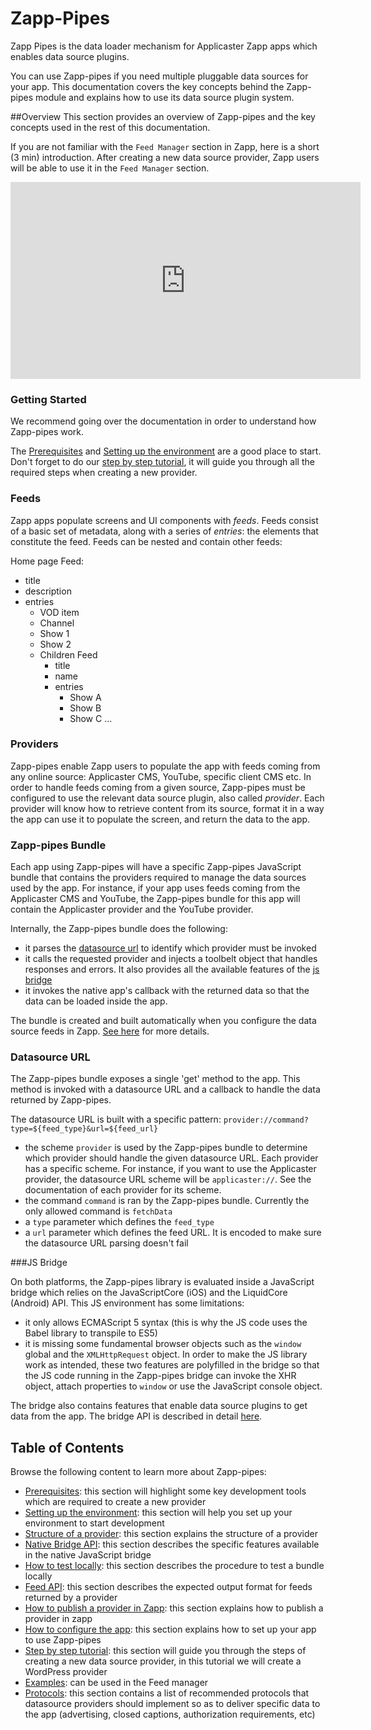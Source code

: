 
# Zapp-Pipes

Zapp Pipes is the data loader mechanism for Applicaster Zapp apps which enables data source plugins.

You can use Zapp-pipes if you need multiple pluggable data sources for your app. This documentation covers the key concepts behind the Zapp-pipes module and explains how to use its data source plugin system.

##Overview
This section provides an overview of Zapp-pipes and the key concepts used in the rest of this documentation.

If you are not familiar with the `Feed Manager` section in Zapp, here is a short (3 min) introduction. After creating a new data source provider, Zapp users will be able to use it in the `Feed Manager` section.

<iframe width="560" height="315" src="https://www.youtube.com/embed/j6irAyDhe9Y?rel=0" frameborder="0" allowfullscreen></iframe>

### Getting Started
We recommend going over the documentation in order to understand how Zapp-pipes work.

The [Prerequisites](/Zapp-Pipes/0.-Prerequisites.md) and [Setting up the environment](/Zapp-Pipes/1.-Set-up.md) are a good place to start. Don't forget to do our [step by step tutorial](/Zapp-Pipes/provider-stepbystep.md), it will guide you through all the required steps when creating a new provider.

### Feeds

Zapp apps populate screens and UI components with *feeds*. Feeds consist of a basic set of metadata, along with a series of *entries*: the elements that constitute the feed. Feeds can be nested and contain other feeds: 

Home page Feed: 
  * title
  * description
  * entries
    * VOD item
    * Channel
    * Show 1
    * Show 2
    * Children Feed
      * title
      * name
      * entries
        * Show A
        * Show B
        * Show C
        ...

### Providers
Zapp-pipes enable Zapp users to populate the app with feeds coming from any online source: Applicaster CMS, YouTube, specific client CMS etc.
In order to handle feeds coming from a given source, Zapp-pipes must be configured to use the relevant data source plugin, also called *provider*. Each provider will know how to retrieve content from its source, format it in a way the app can use it to populate the screen, and return the data to the app. 

### Zapp-pipes Bundle
Each app using Zapp-pipes will have a specific Zapp-pipes JavaScript bundle that contains the providers required to manage the data sources used by the app. For instance, if your app uses feeds coming from the Applicaster CMS and YouTube, the Zapp-pipes bundle for this app will contain the Applicaster provider and the YouTube provider.

Internally, the Zapp-pipes bundle does the following: 
- it parses the [datasource url](#datasource-url) to identify which provider must be invoked
- it calls the requested provider and injects a toolbelt object that handles responses and errors. It also provides all the available features of the [js bridge](#js-bridge)
- it invokes the native app's callback with the returned data so that the data can be loaded inside the app.

The bundle is created and built automatically when you configure the data source feeds in Zapp. [See here](/Zapp-Pipes/7.-Connect-to-Zapp.md) for more details.

### Datasource URL

The Zapp-pipes bundle exposes a single 'get' method to the app. This method is invoked with a datasource URL and a callback to handle the data returned by Zapp-pipes.

The datasource URL is built with a specific pattern: 
`provider://command?type=${feed_type}&url=${feed_url}`

* the scheme `provider` is used by the Zapp-pipes bundle to determine which provider should handle the given datasource URL. Each provider has a specific scheme. For instance, if you want to use the Applicaster provider, the datasource URL scheme will be `applicaster://`. See the documentation of each provider for its scheme.
* the command `command` is ran by the Zapp-pipes bundle. Currently the only allowed command is `fetchData`
* a `type` parameter which defines the `feed_type`
* a `url` parameter which defines the feed URL. It is encoded to make sure the datasource URL parsing doesn't fail

###JS Bridge

On both platforms, the Zapp-pipes library is evaluated inside a JavaScript bridge which relies on the JavaScriptCore (iOS) and the LiquidCore (Android) API. This JS environment has some limitations:
- it only allows ECMAScript 5 syntax (this is why the JS code uses the Babel library to transpile to ES5)
- it is missing some fundamental browser objects such as the `window` global and the `XMLHttpRequest` object. 
In order to make the JS library work as intended, these two features are polyfilled in the bridge so that the JS code running in the Zapp-pipes bridge can invoke the XHR object, attach properties to `window` or use the JavaScript console object.

The bridge also contains features that enable data source plugins to get data from the app. The bridge API is described in detail [here](/Zapp-Pipes/3.-Native-bridge-API.md).

## Table of Contents
Browse the following content to learn more about Zapp-pipes:
* [Prerequisites](/Zapp-Pipes/0.-Prerequisites.md): this section will highlight some key development tools which are required to create a new provider
* [Setting up the environment](/Zapp-Pipes/1.-Set-up.md): this section will help you set up your environment to start development
* [Structure of a provider](/Zapp-Pipes/2.-Provider-structure.md): this section explains the structure of a provider
* [Native Bridge API](/Zapp-Pipes/3.-Native-bridge-API.md): this section describes the specific features available in the native JavaScript bridge
* [How to test locally](/Zapp-Pipes/5.-Local-testing.md): this section describes the procedure to test a bundle locally
* [Feed API](/Zapp-Pipes/5.-Feed-API.md): this section describes the expected output format for feeds returned by a provider
* [How to publish a provider in Zapp](/Zapp-Pipes/6.-How-to-publish.md): this section explains how to publish a provider in zapp
* [How to configure the app](/Zapp-Pipes/7.-Connect-to-Zapp.md): this section explains how to set up your app to use Zapp-pipes
* [Step by step tutorial](/Zapp-Pipes/provider-stepbystep.md): this section will guide you through the steps of creating a new data source provider, in this tutorial we will create a WordPress provider
* [Examples](/Zapp-Pipes/8.-Examples.md): can be used in the Feed manager
* [Protocols](/Zapp-Pipes/11.-Protocols.md): this section contains a list of recommended protocols that datasource providers should implement so as to deliver specific data to the app (advertising, closed captions, authorization requirements, etc)
